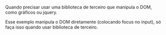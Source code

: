 Quando precisar usar uma biblioteca de terceiro
que manipula o DOM, como gráficos ou jquery.

Esse exemplo manipula o DOM diretamente (colocando focus no input),
só faça isso quando usar biblioteca de terceiro.
